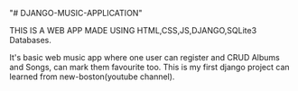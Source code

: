 "# DJANGO-MUSIC-APPLICATION" 

THIS IS A WEB APP MADE USING HTML,CSS,JS,DJANGO,SQLite3 Databases.

It's basic web music app where one user can register and CRUD Albums and Songs, can mark them favourite too.
This is my first django project can learned from new-boston(youtube channel).
